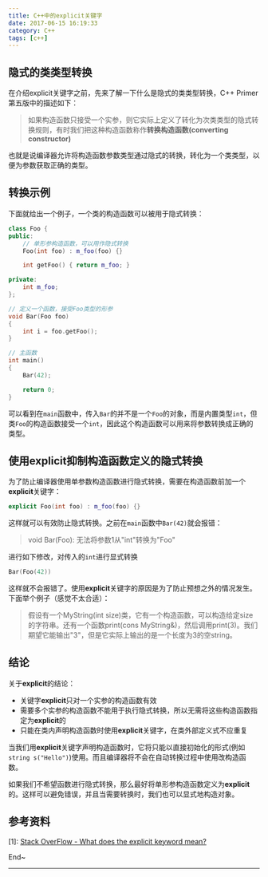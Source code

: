 ```yaml
---
title: C++中的explicit关键字
date: 2017-06-15 16:19:33
category: C++
tags: [c++]
---
```


## 隐式的类类型转换

在介绍explicit关键字之前，先来了解一下什么是隐式的类类型转换，C++ Primer第五版中的描述如下：
> 如果构造函数只接受一个实参，则它实际上定义了转化为次类类型的隐式转换规则，有时我们把这种构造函数称作**转换构造函数(converting constructor)**

<!--more-->
也就是说编译器允许将构造函数参数类型通过隐式的转换，转化为一个类类型，以便为参数获取正确的类型。

## 转换示例

下面就给出一个例子，一个类的构造函数可以被用于隐式转换：

```c++
class Foo {
public:
	// 单形参构造函数，可以用作隐式转换
	Foo(int foo) : m_foo(foo) {}

	int getFoo() { return m_foo; }

private:
	int m_foo;
};

// 定义一个函数，接受Foo类型的形参
void Bar(Foo foo)
{
	int i = foo.getFoo();
}

// 主函数
int main()
{
	Bar(42);

	return 0;
}
```
可以看到在`main`函数中，传入`Bar`的并不是一个`Foo`的对象，而是内置类型`int`，但类`Foo`的构造函数接受一个`int`，因此这个构造函数可以用来将参数转换成正确的类型。

## 使用explicit抑制构造函数定义的隐式转换

为了防止编译器使用单参数构造函数进行隐式转换，需要在构造函数前加一个**explicit**关键字：

```c++
explicit Foo(int foo) : m_foo(foo) {}
```

这样就可以有效防止隐式转换。之前在`main`函数中`Bar(42)`就会报错：
> void Bar(Foo): 无法将参数1从"int"转换为"Foo"

进行如下修改，对传入的`int`进行显式转换
```c++
Bar(Foo(42))
```
这样就不会报错了。使用**explicit**关键字的原因是为了防止预想之外的情况发生。
下面举个例子（感觉不太合适）：
> 假设有一个MyString(int size)类，它有一个构造函数，可以构造给定size的字符串。还有一个函数print(cons MyString&)，然后调用print(3)。我们期望它能输出"3"，但是它实际上输出的是一个长度为3的空string。

## 结论

关于**explicit**的结论：

 - 关键字**explicit**只对一个实参的构造函数有效
 - 需要多个实参的构造函数不能用于执行隐式转换，所以无需将这些构造函数指定为**explicit**的
 - 只能在类内声明构造函数时使用**explicit**关键字，在类外部定义式不应重复

当我们用**explicit**关键字声明构造函数时，它将只能以直接初始化的形式(例如`string s("Hello")`)使用。而且编译器将不会在自动转换过程中使用改构造函数。

如果我们不希望函数进行隐式转换，那么最好将单形参构造函数定义为**explicit**的。这样可以避免错误，并且当需要转换时，我们也可以显式地构造对象。

## 参考资料

[1]: [Stack OverFlow - What does the explicit keyword mean?](https://stackoverflow.com/questions/121162/what-does-the-explicit-keyword-mean/121163#121163)


End~

---
